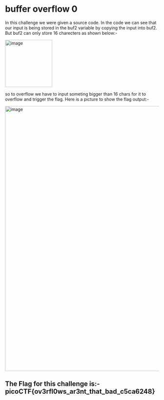 # buffer overflow 0
In this challenge we were given a source code. In the code we can see that our input is being stored in the buf2 variable by copying the input into buf2. But buf2 can only store
16 charecters as shown below:-

<img width="154" alt="image" src="https://github.com/user-attachments/assets/57dd76fc-a88e-4215-9d03-e020c5a90c12" />

so to overflow we have to input someting bigger than 16 chars for it to overflow and trigger the flag. Here is a picture to show the flag output:- 

<img width="865" alt="image" src="https://github.com/user-attachments/assets/b1041680-a10c-4db2-9124-13ca36d849a6" />

## The Flag for this challenge is:- picoCTF{ov3rfl0ws_ar3nt_that_bad_c5ca6248}
